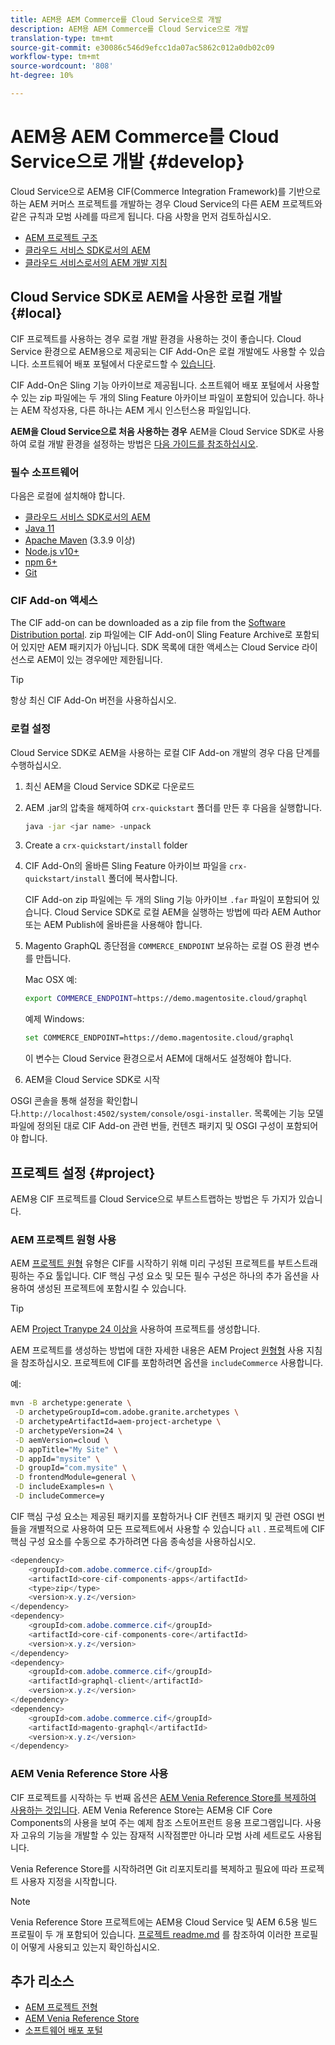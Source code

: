 ```yaml
---
title: AEM용 AEM Commerce를 Cloud Service으로 개발
description: AEM용 AEM Commerce를 Cloud Service으로 개발
translation-type: tm+mt
source-git-commit: e30086c546d9efcc1da07ac5862c012a0db02c09
workflow-type: tm+mt
source-wordcount: '808'
ht-degree: 10%

---
```



# AEM용 AEM Commerce를 Cloud Service으로 개발 {#develop}

Cloud Service으로 AEM용 CIF(Commerce Integration Framework)를 기반으로 하는 AEM 커머스 프로젝트를 개발하는 경우 Cloud Service의 다른 AEM 프로젝트와 같은 규칙과 모범 사례를 따르게 됩니다. 다음 사항을 먼저 검토하십시오.

- [AEM 프로젝트 구조](https://docs.adobe.com/content/help/ko-KR/experience-manager-cloud-service/implementing/developing/aem-project-content-package-structure.html)
- [클라우드 서비스 SDK로서의 AEM](https://docs.adobe.com/content/help/en/experience-manager-cloud-service/implementing/developing/aem-as-a-cloud-service-sdk.html)
- [클라우드 서비스로서의 AEM 개발 지침](https://docs.adobe.com/content/help/ko-KR/experience-manager-cloud-service/implementing/developing/development-guidelines.html)

## Cloud Service SDK로 AEM을 사용한 로컬 개발 {#local}

CIF 프로젝트를 사용하는 경우 로컬 개발 환경을 사용하는 것이 좋습니다. Cloud Service 환경으로 AEM용으로 제공되는 CIF Add-On은 로컬 개발에도 사용할 수 있습니다. 소프트웨어 배포 포털에서 다운로드할 수 [있습니다](https://experience.adobe.com/#/downloads/content/software-distribution/en/aemcloud.html).

CIF Add-On은 Sling 기능 아카이브로 제공됩니다. 소프트웨어 배포 포털에서 사용할 수 있는 zip 파일에는 두 개의 Sling Feature 아카이브 파일이 포함되어 있습니다. 하나는 AEM 작성자용, 다른 하나는 AEM 게시 인스턴스용 파일입니다.

**AEM을 Cloud Service으로 처음 사용하는 경우** AEM을 Cloud Service SDK로 사용하여 로컬 개발 환경을 설정하는 방법은 [다음 가이드를 참조하십시오](https://docs.adobe.com/content/help/en/experience-manager-learn/cloud-service/local-development-environment-set-up/overview.html).

### 필수 소프트웨어

다음은 로컬에 설치해야 합니다.

- [클라우드 서비스 SDK로서의 AEM](https://docs.adobe.com/content/help/en/*experience-manager-learn/cloud-service/local-development-environment-set-up/aem-runtime.html#download-the-aem-as-a-cloud-service-sdk)
- [Java 11](https://downloads.experiencecloud.adobe.com/content/software-distribution/en/general.html)
- [Apache Maven](https://maven.apache.org/) (3.3.9 이상)
- [Node.js v10+](https://nodejs.org/en/)
- [npm 6+](https://www.npmjs.com/)
- [Git](https://git-scm.com/)

### CIF Add-on 액세스

The CIF add-on can be downloaded as a zip file from the [Software Distribution portal](https://experience.adobe.com/#/downloads/content/software-distribution/en/aemcloud.html). zip 파일에는 CIF Add-on이 Sling Feature Archive로 포함되어 있지만 AEM 패키지가 아닙니다. SDK 목록에 대한 액세스는 Cloud Service 라이선스로 AEM이 있는 경우에만 제한됩니다.

>[!TIP]
>
>항상 최신 CIF Add-On 버전을 사용하십시오.

### 로컬 설정

Cloud Service SDK로 AEM을 사용하는 로컬 CIF Add-on 개발의 경우 다음 단계를 수행하십시오.

1. 최신 AEM을 Cloud Service SDK로 다운로드
2. AEM .jar의 압축을 해제하여 `crx-quickstart` 폴더를 만든 후 다음을 실행합니다.

   ```bash
   java -jar <jar name> -unpack
   ```

3. Create a `crx-quickstart/install` folder
4. CIF Add-On의 올바른 Sling Feature 아카이브 파일을 `crx-quickstart/install` 폴더에 복사합니다.

   CIF Add-on zip 파일에는 두 개의 Sling 기능 아카이브 `.far` 파일이 포함되어 있습니다. Cloud Service SDK로 로컬 AEM을 실행하는 방법에 따라 AEM Author 또는 AEM Publish에 올바른을 사용해야 합니다.

5. Magento GraphQL 종단점을 `COMMERCE_ENDPOINT` 보유하는 로컬 OS 환경 변수를 만듭니다.

   Mac OSX 예:

   ```bash
   export COMMERCE_ENDPOINT=https://demo.magentosite.cloud/graphql
   ```

   예제 Windows:

   ```bash
   set COMMERCE_ENDPOINT=https://demo.magentosite.cloud/graphql
   ```

   이 변수는 Cloud Service 환경으로서 AEM에 대해서도 설정해야 합니다.

6. AEM을 Cloud Service SDK로 시작

OSGI 콘솔을 통해 설정을 확인합니다.`http://localhost:4502/system/console/osgi-installer`. 목록에는 기능 모델 파일에 정의된 대로 CIF Add-on 관련 번들, 컨텐츠 패키지 및 OSGI 구성이 포함되어야 합니다.

## 프로젝트 설정 {#project}

AEM용 CIF 프로젝트를 Cloud Service으로 부트스트랩하는 방법은 두 가지가 있습니다.

### AEM 프로젝트 원형 사용

AEM [프로젝트 원형](https://github.com/adobe/aem-project-archetype) 유형은 CIF를 시작하기 위해 미리 구성된 프로젝트를 부트스트래핑하는 주요 툴입니다. CIF 핵심 구성 요소 및 모든 필수 구성은 하나의 추가 옵션을 사용하여 생성된 프로젝트에 포함시킬 수 있습니다.

>[!TIP]
>
>AEM [Project Tranype 24 이상을](https://github.com/adobe/aem-project-archetype/releases) 사용하여 프로젝트를 생성합니다.

AEM 프로젝트를 생성하는 방법에 대한 자세한 내용은 AEM Project [원형형](https://github.com/adobe/aem-project-archetype#usage) 사용 지침을 참조하십시오. 프로젝트에 CIF를 포함하려면 옵션을 `includeCommerce` 사용합니다.

예:

```bash
mvn -B archetype:generate \
 -D archetypeGroupId=com.adobe.granite.archetypes \
 -D archetypeArtifactId=aem-project-archetype \
 -D archetypeVersion=24 \
 -D aemVersion=cloud \
 -D appTitle="My Site" \
 -D appId="mysite" \
 -D groupId="com.mysite" \
 -D frontendModule=general \
 -D includeExamples=n \
 -D includeCommerce=y
```

CIF 핵심 구성 요소는 제공된 패키지를 포함하거나 CIF 컨텐츠 패키지 및 관련 OSGI 번들을 개별적으로 사용하여 모든 프로젝트에서 사용할 수 있습니다 `all` . 프로젝트에 CIF 핵심 구성 요소를 수동으로 추가하려면 다음 종속성을 사용하십시오.

```java
<dependency>
    <groupId>com.adobe.commerce.cif</groupId>
    <artifactId>core-cif-components-apps</artifactId>
    <type>zip</type>
    <version>x.y.z</version>
</dependency>
<dependency>
    <groupId>com.adobe.commerce.cif</groupId>
    <artifactId>core-cif-components-core</artifactId>
    <version>x.y.z</version>
</dependency>
<dependency>
    <groupId>com.adobe.commerce.cif</groupId>
    <artifactId>graphql-client</artifactId>
    <version>x.y.z</version>
</dependency>
<dependency>
    <groupId>com.adobe.commerce.cif</groupId>
    <artifactId>magento-graphql</artifactId>
    <version>x.y.z</version>
</dependency>
```

### AEM Venia Reference Store 사용

CIF 프로젝트를 시작하는 두 번째 옵션은 [AEM Venia Reference Store를 복제하여 사용하는 것입니다](https://github.com/adobe/aem-cif-guides-venia). AEM Venia Reference Store는 AEM용 CIF Core Components의 사용을 보여 주는 예제 참조 스토어프런트 응용 프로그램입니다. 사용자 고유의 기능을 개발할 수 있는 잠재적 시작점뿐만 아니라 모범 사례 세트로도 사용됩니다.

Venia Reference Store를 시작하려면 Git 리포지토리를 복제하고 필요에 따라 프로젝트 사용자 지정을 시작합니다.

>[!NOTE]
>
>Venia Reference Store 프로젝트에는 AEM용 Cloud Service 및 AEM 6.5용 빌드 프로필이 두 개 포함되어 있습니다. [프로젝트 readme.md](https://github.com/adobe/aem-cif-guides-venia/blob/main/README.md) 를 참조하여 이러한 프로필이 어떻게 사용되고 있는지 확인하십시오.

## 추가 리소스

- [AEM 프로젝트 전형](https://github.com/adobe/aem-project-archetype)
- [AEM Venia Reference Store](https://github.com/adobe/aem-cif-guides-venia)
- [소프트웨어 배포 포털](https://experience.adobe.com/#/downloads/content/software-distribution/en/aemcloud.html)
